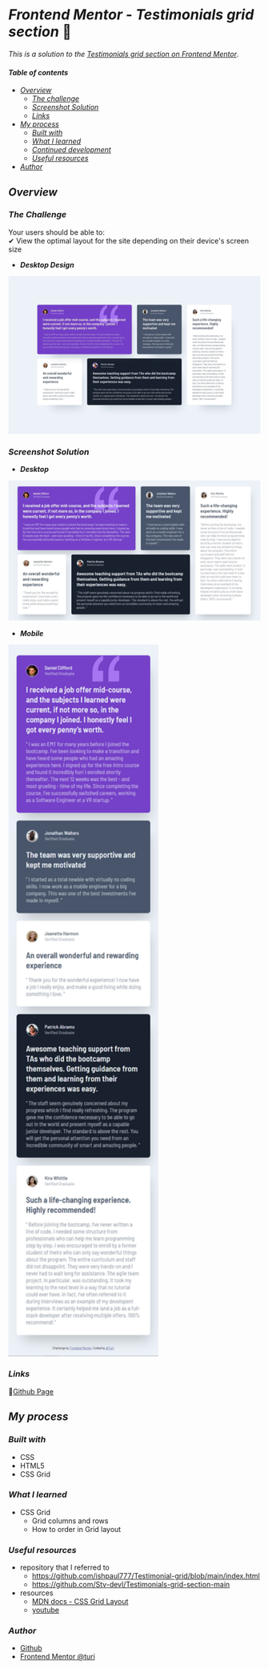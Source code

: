 # _Frontend Mentor - Testimonials grid section_ 🙋‍

_This is a solution to the_ [_Testimonials grid section on Frontend Mentor_](https://www.frontendmentor.io/challenges/testimonials-grid-section-Nnw6J7Un7).

#### _Table of contents_

- [_Overview_](#overview)
  - [_The challenge_](#the-challenge)
  - [_Screenshot Solution_](#screenshot-solution)
  - [_Links_](#links)
- [_My process_](#my-process)
  - [_Built with_](#built-with)
  - [_What I learned_](#what-i-learned)
  - [_Continued development_](#continued-development)
  - [_Useful resources_](#useful-resources)
- [_Author_](#author)

## _Overview_

### _The Challenge_

Your users should be able to: <br>
✔ View the optimal layout for the site depending on their device's screen size

- **_Desktop Design_**
<img src="./design/desktop-design.jpg" style="width:800px;"/>
<!-- ![Design preview for the NFT preview card component coding challenge](./design/desktop-preview.jpg) -->

### _Screenshot Solution_

- **_Desktop_**
<img src="./images/desktop.jpg" style="width:800px;"/>
<!-- ![](./design/0123.png) -->

- **_Mobile_**
<img src="./images/mobile-screenshot.png" style="width:300px;"/>
<!-- ![](./design/00p2.png) -->

### _Links_

📎[Github Page](https://sookm.github.io/frontendmentor-chanllenges/testimonials-grid-section-main/)

## _My process_ 

### _Built with_

- CSS
- HTML5
- CSS Grid

### _What I learned_
- CSS Grid
  - Grid columns and rows 
  - How to order in Grid layout 

### _Useful resources_ 
- repository that I referred to 
  - https://github.com/ishpaul777/Testimonial-grid/blob/main/index.html
  - https://github.com/Stv-devl/Testimonials-grid-section-main
- resources <br>
  - [MDN docs - CSS Grid Layout](https://developer.mozilla.org/ko/docs/Web/CSS/CSS_Grid_Layout/Line-based_placement_with_CSS_grid)
  - [youtube](https://www.youtube.com/watch?v=rg7Fvvl3taU)

### _Author_
- [Github](https://github.com/sookm)
- [Frontend Mentor @turi](https://www.frontendmentor.io/profile/sookm)



